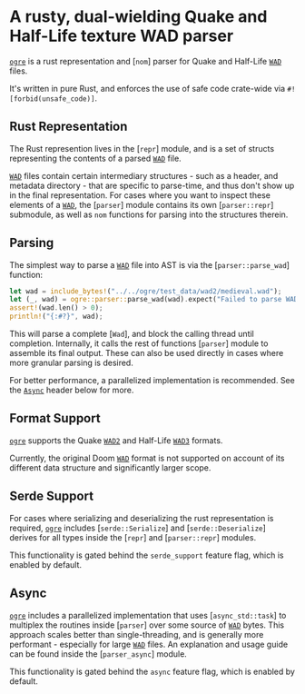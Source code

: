 # A rusty, dual-wielding Quake and Half-Life texture WAD parser

[`ogre`](crate) is a rust representation and [`nom`] parser for Quake and Half-Life [`WAD`](https://www.gamers.org/dEngine/quake/spec/quake-spec34/qkspec_7.htm#CWAD0) files.

It's written in pure Rust, and enforces the use of safe code crate-wide via `#![forbid(unsafe_code)]`.

## Rust Representation

The Rust represention lives in the [`repr`] module,
and is a set of structs representing the contents of a parsed [`WAD`](https://www.gamers.org/dEngine/quake/spec/quake-spec34/qkspec_7.htm#CWAD0) file.

[`WAD`](https://www.gamers.org/dEngine/quake/spec/quake-spec34/qkspec_7.htm#CWAD0) files contain certain intermediary structures - such as a header, and metadata directory - that are specific to parse-time, and thus don't show up in the final representation.
For cases where you want to inspect these elements of a [`WAD`](https://www.gamers.org/dEngine/quake/spec/quake-spec34/qkspec_7.htm#CWAD0), the [`parser`] module contains its own [`parser::repr`] submodule, as well as `nom` functions for parsing into the structures therein.

## Parsing

The simplest way to parse a [`WAD`](https://www.gamers.org/dEngine/quake/spec/quake-spec34/qkspec_7.htm#CWAD0) file into AST is via the [`parser::parse_wad`] function:

```rust
let wad = include_bytes!("../../ogre/test_data/wad2/medieval.wad");
let (_, wad) = ogre::parser::parse_wad(wad).expect("Failed to parse WAD");
assert!(wad.len() > 0);
println!("{:#?}", wad);
```

This will parse a complete [`Wad`], and block the calling thread until completion.
Internally, it calls the rest of functions [`parser`] module to assemble its final output.
These can also be used directly in cases where more granular parsing is desired.

For better performance, a parallelized implementation is recommended. See the [`Async`](#Async) header below for more.

## Format Support

[`ogre`](crate) supports the Quake [`WAD2`](https://www.gamers.org/dEngine/quake/spec/quake-spec34/qkspec_7.htm#CWAD0) and Half-Life [`WAD3`](https://yuraj.ucoz.com/half-life-formats.pdf) formats.

Currently, the original Doom [`WAD`](https://doomwiki.org/wiki/WAD) format is not supported on account of its different data structure and significantly larger scope.

## Serde Support

For cases where serializing and deserializing the rust representation is required,
[`ogre`](crate) includes [`serde::Serialize`] and [`serde::Deserialize`] derives for all types inside the [`repr`] and [`parser::repr`] modules.

This functionality is gated behind the `serde_support` feature flag, which is enabled by default.

## Async

[`ogre`](crate) includes a parallelized implementation that uses [`async_std::task`] to multiplex the routines inside [`parser`] over some source of [`WAD`](https://www.gamers.org/dEngine/quake/spec/quake-spec34/qkspec_7.htm#CWAD0) bytes.
This approach scales better than single-threading, and is generally more performant - especially for large [`WAD`](https://www.gamers.org/dEngine/quake/spec/quake-spec34/qkspec_7.htm#CWAD0) files.
An explanation and usage guide can be found inside the [`parser_async`] module.

This functionality is gated behind the `async` feature flag, which is enabled by default.
